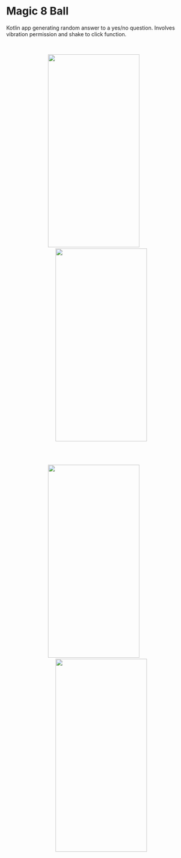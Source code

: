 # Magic 8 Ball

Kotlin app generating random answer to a yes/no question. Involves vibration permission and shake to click function.

<br>
  <p align="center">
    <img src="https://user-images.githubusercontent.com/42835959/231140014-68efc70c-1b06-4363-adad-a2102becfe0d.png" height="512" width="243">
    &nbsp; &nbsp; &nbsp; &nbsp; &nbsp; 
    <img src="https://user-images.githubusercontent.com/42835959/231140330-9240b0c2-7686-4cdb-a30e-2ce5cda3e8c5.png" height="512" width="243">
  </p>
<br>

<br>
  <p align="center">
    <img src="https://user-images.githubusercontent.com/42835959/231141122-593400da-664d-4464-a8f9-13ea584dfa2a.png" height="512" width="243">
    &nbsp; &nbsp; &nbsp; &nbsp; &nbsp; 
    <img src="https://user-images.githubusercontent.com/42835959/231141114-725b901e-ba90-4329-aae9-36eb79b2752c.png" height="512" width="243">
  </p>
<br>


